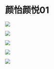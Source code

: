 # 颜怡颜悦01

![](./tuokouxiu/001.jpg)

![](./tuokouxiu/002.jpg)

![](./tuokouxiu/003.jpg)

![](./tuokouxiu/004.jpg)

![](./tuokouxiu/005.jpg)
